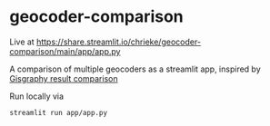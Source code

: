 # geocoder-comparison

Live at https://share.streamlit.io/chrieke/geocoder-comparison/main/app/app.py

A comparison of multiple geocoders as a streamlit app, inspired by [Gisgraphy result comparison](https://www.gisgraphy.com/compare/)


Run locally via

```
streamlit run app/app.py
```